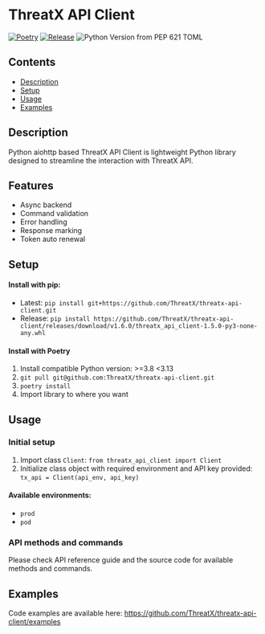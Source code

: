 # ThreatX API Client
[![Poetry](https://img.shields.io/endpoint?url=https://python-poetry.org/badge/v0.json)](https://python-poetry.org/)
[![Release](https://img.shields.io/github/release/ThreatX/threatx-api-client?label=release)](https://github.com/ThreatX/threatx-api-client/releases)
![Python Version from PEP 621 TOML](https://img.shields.io/python/required-version-toml?tomlFilePath=https%3A%2F%2Fraw.githubusercontent.com%2FThreatX%2Fthreatx-api-client%2Frefs%2Fheads%2Fmain%2Fpyproject.toml)

## Contents
- [Description](#description)
- [Setup](#setup)
- [Usage](#usage)
- [Examples](#examples)

## Description
Python aiohttp based ThreatX API Client is lightweight Python library designed to streamline the
interaction with ThreatX API.

## Features
- Async backend
- Command validation
- Error handling
- Response marking
- Token auto renewal

## Setup
#### Install with pip:
- Latest: `pip install git+https://github.com/ThreatX/threatx-api-client.git`
- Release: `pip install https://github.com/ThreatX/threatx-api-client/releases/download/v1.6.0/threatx_api_client-1.5.0-py3-none-any.whl`

#### Install with Poetry
1. Install compatible Python version: >=3.8 <3.13
2. `git pull git@github.com:ThreatX/threatx-api-client.git`
3. `poetry install`
4. Import library to where you want

## Usage
### Initial setup
1. Import class `Client`: `from threatx_api_client import Client`
2. Initialize class object with required environment and API key provided: `tx_api = Client(api_env, api_key)`

#### Available environments:
- `prod`
- `pod`

### API methods and commands
Please check API reference guide and the source code for available methods and commands.

## Examples
Code examples are available here: https://github.com/ThreatX/threatx-api-client/examples 